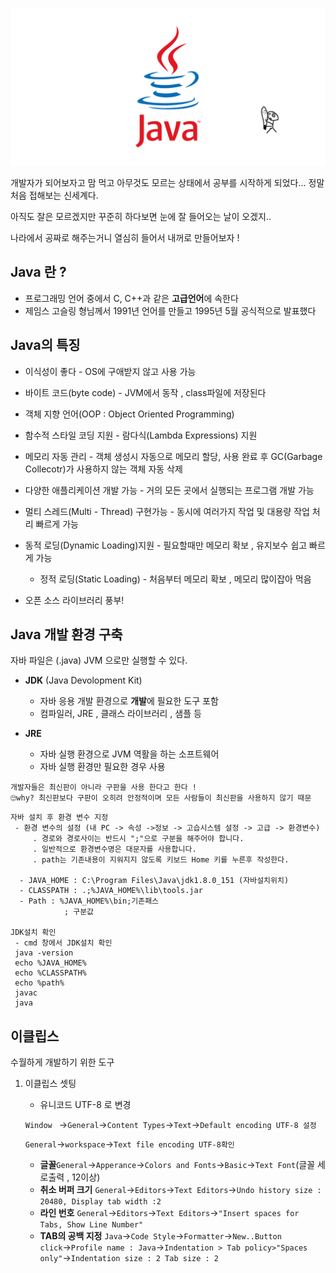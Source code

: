 ![자바..](https://github.com/yhs0429/TIL/blob/master/png/1_J76LX5mvMD-bP1qCj8PQpA.png)

개발자가 되어보자고 맘 먹고 아무것도 모르는 상태에서 공부를 시작하게 되었다... 정말 처음 접해보는 신세계다.

아직도 잘은 모르겠지만 꾸준히 하다보면 눈에 잘 들어오는 날이 오겠지..

나라에서 공짜로 해주는거니 열심히 들어서 내꺼로 만들어보자 !



## Java 란 ?

- 프로그래밍 언어 중에서 C, C++과 같은 **고급언어**에 속한다
- 제임스 고슬링 형님께서 1991년 언어를 만들고 1995년 5월 공식적으로 발표했다



## Java의 특징

- 이식성이 좋다 - OS에 구애받지 않고 사용 가능
- 바이트 코드(byte code) - JVM에서 동작 , class파일에 저장된다
- 객체 지향 언어(OOP : Object Oriented Programming)
- 함수적 스타일 코딩 지원 - 람다식(Lambda Expressions) 지원
- 메모리 자동 관리 - 객체 생성시 자동으로 메모리 할당, 사용 완료 후 GC(Garbage Collecotr)가 사용하지 않는 객체 자동 삭제
- 다양한 애플리케이션 개발 가능 - 거의 모든 곳에서 실행되는 프로그램 개발 가능
- 멀티 스레드(Multi - Thread) 구현가능 - 동시에 여러가지 작업 및 대용량 작업 처리 빠르게 가능
- 동적 로딩(Dynamic Loading)지원 - 필요할때만 메모리 확보 , 유지보수 쉽고 빠르게 가능
  - 정적 로딩(Static Loading) - 처음부터 메모리 확보 , 메모리 많이잡아 먹음

- 오픈 소스 라이브러리 풍부!



## Java 개발 환경 구축

자바 파일은 (.java) JVM 으로만 실행할 수 있다.

- **JDK**  (Java Devolopment Kit)
  - 자바 응용 개발 환경으로 **개발**에 필요한 도구 포함
  - 컴파일러, JRE , 클래스 라이브러리 , 샘플 등

- **JRE**
  - 자바 실행 환경으로 JVM 역활을 하는 소프트웨어
  - 자바 실행 환경만 필요한 경우 사용

``` 
개발자들은 최신판이 아니라 구판을 사용 한다고 한다 ! 
🙄why? 최신판보다 구판이 오히려 안정적이며 모든 사람들이 최신판을 사용하지 않기 때문
```

```
자바 설치 후 환경 변수 지정 
 - 환경 변수의 설정 (내 PC -> 속성 ->정보 -> 고습시스템 설정 -> 고급 -> 환경변수) 
     . 경로와 경로사이는 반드시 ";"으로 구분을 해주어야 합니다. 
     . 일반적으로 환경변수명은 대문자를 사용합니다.
     . path는 기존내용이 지워지지 않도록 키보드 Home 키를 누른후 작성한다.

  - JAVA_HOME : C:\Program Files\Java\jdk1.8.0_151 (자바설치위치)
  - CLASSPATH : .;%JAVA_HOME%\lib\tools.jar
  - Path : %JAVA_HOME%\bin;기존패스
            ; 구분값
            
JDK설치 확인
 - cmd 창에서 JDK설치 확인
 java -version
 echo %JAVA_HOME%
 echo %CLASSPATH%
 echo %path%
 javac
 java            
```



## 이클립스

수월하게 개발하기 위한 도구

1. 이클립스 셋팅

   - 유니코드 UTF-8 로 변경  

   ```Window ``` →```General```→```Content Types```→```Text```→```Default encoding UTF-8 설정```

   ```General```→```workspace```→```Text file encoding UTF-8확인```

   - **글꼴**```General```→```Apperance```→```Colors and Fonts```→```Basic```→```Text Font```(글꼴 세로출력 , 12이상)
   - **취소 버퍼 크기** ```General```→```Editors```→```Text Editors```→```Undo history size : 20480, Display tab width :2```
   - **라인 번호** ```General```→```Editors```→```Text Editors```→```"Insert spaces for Tabs, Show Line Number"```
   - **TAB의 공백 지정** ```Java```→```Code Style```→```Formatter```→```New..Button click```→```Profile name : Java```→```Indentation > Tab policy>"Spaces only"```→```Indentation size : 2 Tab size : 2```